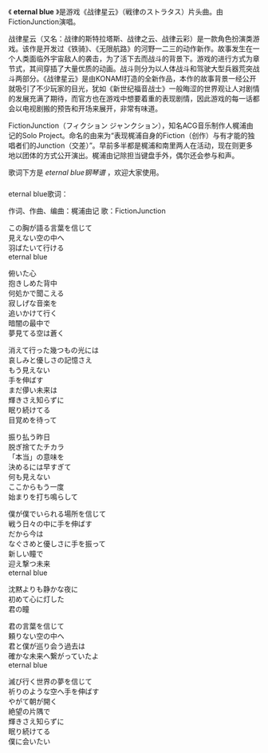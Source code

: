 

《 **eternal blue** 》是游戏《战律星云》（戦律のストラタス）片头曲。由FictionJunction演唱。

  

战律星云（又名：战律的斯特拉塔斯、战律之云、战律云彩）是一款角色扮演类游戏。该作是开发过《铁骑》、《无限航路》的河野一二三的动作新作。故事发生在一个人类面临外宇宙敌人的袭击，为了活下去而战斗的背景下。游戏的进行方式为章节式，其间穿插了大量优质的动画。战斗则分为以人体战斗和驾驶大型兵器荒突战斗两部分。《战律星云》是由KONAMI打造的全新作品，本作的故事背景一经公开就吸引了不少玩家的目光，犹如《新世纪福音战士》一般晦涩的世界观让人对剧情的发展充满了期待，而官方也在游戏中想要着重的表现剧情，因此游戏的每一话都会以电视剧搬的预告和开场来展开，非常有味道。

  

FictionJunction（フィクション ジャンクション），知名ACG音乐制作人梶浦由记的Solo
Project。命名的由来为“表现梶浦自身的Fiction（创作）与有才能的独唱者们的Junction（交差）”。早前多半都是梶浦和南里两人在活动，现在则更多地以团体的方式公开演出。梶浦由记除担当键盘手外，偶尔还会参与和声。

  

歌词下方是 _eternal blue钢琴谱_ ，欢迎大家使用。

###  
eternal blue歌词：

作词、作曲、编曲：梶浦由记 歌：FictionJunction  
  
  

この胸が語る言葉を信じて  
見えない空の中へ  
羽ばたいて行ける  
eternal blue

俯いた心  
抱きしめた背中  
何処かで聞こえる  
寂しげな音楽を  
追いかけて行く  
暗闇の最中で  
夢見てる空は蒼く

消えて行った幾つもの光には  
哀しみと優しさの記憶さえ  
もう見えない  
手を伸ばす  
まだ儚い未来は  
輝きさえ知らずに  
眠り続けてる  
目覚めを待って

振り払う昨日  
脱ぎ捨てたチカラ  
「本当」の意味を  
決めるには早すぎて  
何も見えない  
ここからもう一度  
始まりを打ち鳴らして

僕が僕でいられる場所を信じて  
戦う日々の中に手を伸ばす  
だから今は  
なぐさめと優しさに手を振って  
新しい瞳で  
迎え撃つ未来  
eternal blue

沈黙よりも静かな夜に  
初めて心に灯した  
君の瞳

君の言葉を信じて  
頼りない空の中へ  
君と僕が巡り会う過去は  
確かな未来へ繋がっていたよ  
eternal blue

滅び行く世界の夢を信じて  
祈りのような空へ手を伸ばす  
やがて朝が開く  
絶望の片隅で  
輝きさえ知らずに  
眠り続けてる  
僕に会いたい

